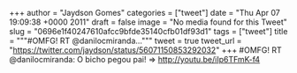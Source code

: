 
+++
author = "Jaydson Gomes"
categories = ["tweet"]
date = "Thu Apr 07 19:09:38 +0000 2011"
draft = false
image = "No media found for this Tweet"
slug = "0696e1f40247610afcc9bfde35140cfb01df93d1"
tags = ["tweet"]
title = """#OMFG! RT @danilocmiranda..."""
tweet = true
tweet_url = "https://twitter.com/jaydson/status/56071150853292032"
+++
#OMFG! RT @danilocmiranda: O bicho pegou pai! =&gt; http://youtu.be/iIp6TFmK-f4
